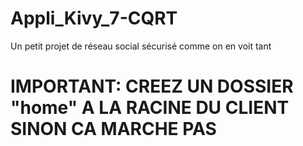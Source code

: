 # Appli_Kivy_7-CQRT
Un petit projet de réseau social sécurisé comme on en voit tant

# IMPORTANT: CREEZ UN DOSSIER "home" A LA RACINE DU CLIENT SINON CA MARCHE PAS

